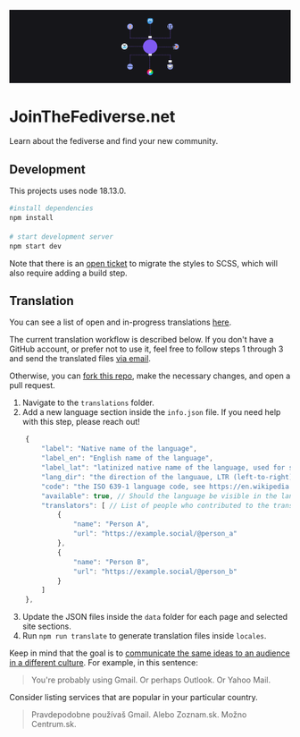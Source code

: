 ![Logos of various fediverse platforms arranged in a circle, with little envelopes being sent between them.](public/images/images/fedi-920x240.png)
# JoinTheFediverse.net

Learn about the fediverse and find your new community.
## Development

This projects uses node 18.13.0.

```sh
#install dependencies
npm install

# start development server
npm start dev
```

Note that there is an [open ticket](https://github.com/jointhefediverse-net/jointhefediverse.net/issues/13) to migrate the styles to SCSS, which will also require adding a build step.

## Translation

You can see a list of open and in-progress translations [here](https://github.com/jointhefediverse-net/jointhefediverse.net/issues?q=is%3Aopen+label%3Atranslation+sort%3Aupdated-desc).

The current translation workflow is described below. If you don't have a GitHub account, or prefer not to use it, feel free to follow steps 1 through 3 and send the translated files [via email](https://stefanbohacek.com/contact/).

Otherwise, you can [fork this repo](https://docs.github.com/en/get-started/quickstart/fork-a-repo), make the necessary changes, and open a pull request.

1. Navigate to the `translations` folder.
2. Add a new language section inside the `info.json` file. If you need help with this step, please reach out!

```js
    {
        "label": "Native name of the language",
        "label_en": "English name of the language",
        "label_lat": "latinized native name of the language, used for sorting",
        "lang_dir": "the direction of the languaue, LTR (left-to-right) or RTL (right-to-left)",
        "code": "the ISO 639-1 language code, see https://en.wikipedia.org/wiki/List_of_ISO_639-1_codes",
        "available": true, // Should the language be visible in the language picker? true or false
        "translators": [ // List of people who contributed to the translation
            {
                "name": "Person A",
                "url": "https://example.social/@person_a"
            },
            {
                "name": "Person B",
                "url": "https://example.social/@person_b"
            }
        ]
    },
```
3. Update the JSON files inside the `data` folder for each page and selected site sections.
4. Run `npm run translate` to generate translation files inside `locales`.

Keep in mind that the goal is to [communicate the same ideas to an audience in a different culture](https://localizejs.com/articles/what-is-the-difference-between-translation-and-localization/). For example, in this sentence:

> You're probably using Gmail. Or perhaps Outlook. Or Yahoo Mail.

Consider listing services that are popular in your particular country.

> Pravdepodobne používaš Gmail. Alebo Zoznam.sk. Možno Centrum.sk.
